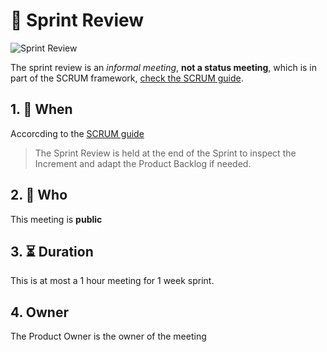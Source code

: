 # :microscope: Sprint Review

![Sprint Review](https://scrumorg-website-prod.s3.amazonaws.com/drupal/inline-images/2017-03/SprintReview.png)

The sprint review is an *informal meeting*, **not a status meeting**, which is in part of the SCRUM framework, [check the SCRUM guide](https://www.scrumguides.org/).

## 1. :calendar: When
Accorcding to the [SCRUM guide](https://www.scrumguides.org/) 
> The Sprint Review is held at the end of the Sprint to inspect the Increment and adapt the Product Backlog if needed.

## 2. :busts_in_silhouette: Who
This meeting is **public**

## 3. :hourglass_flowing_sand: Duration
This is at most a 1 hour meeting for 1 week sprint.

## 4. Owner
The Product Owner is the owner of the meeting

